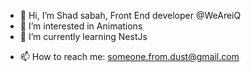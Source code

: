 - 👋 Hi, I’m Shad sabah, Front End developer @WeAreiQ
- 👀 I’m interested in Animations
- 🌱 I’m currently learning NestJs
<!-- - 💞️ I’m looking to collaborate on  -->
- 📫 How to reach me: someone.from.dust@gmail.com

<!---
darknesskid/darknesskid is a ✨ special ✨ repository because its `README.md` (this file) appears on your GitHub profile.
You can click the Preview link to take a look at your changes.
--->
